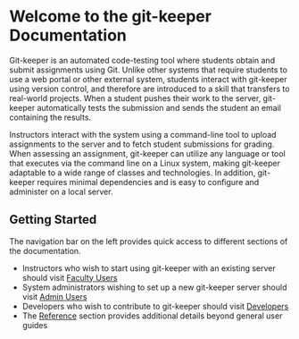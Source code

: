 # Welcome to the git-keeper Documentation

Git-keeper is an automated code-testing tool where students obtain and submit
assignments using Git.  Unlike other systems that require students to use a web
portal or other external system, students interact with git-keeper using
version control, and therefore are introduced to a skill that transfers to
real-world projects.  When a student pushes their work to the server,
git-keeper automatically tests the submission and sends the student an email
containing the results.

Instructors interact with the system using a command-line tool to upload
assignments to the server and to fetch student submissions for grading.  When
assessing an assignment, git-keeper can utilize any language or tool that
executes via the command line on a Linux system, making git-keeper adaptable to
a wide range of classes and technologies.  In addition, git-keeper requires
minimal dependencies and is easy to configure and administer on a local server.

## Getting Started

The navigation bar on the left provides quick access to different sections of
the documentation.

* Instructors who wish to start using git-keeper with an existing server should
  visit [Faculty Users](faculty-users.md)
* System administrators wishing to set up a new git-keeper server should visit
  [Admin Users](admin-users.md)
* Developers who wish to contribute to git-keeper should visit
  [Developers](developers.md)
* The [Reference](reference.md) section provides additional details beyond
  general user guides
